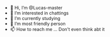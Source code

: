 - 👋 Hi, I’m @Lucas-master
- 👀 I’m interested in chattings 
- 🌱 I’m currently studying
- 💞️ I’m most friendly person 
- 📫 How to reach me ... Don't even think abt it

<!---
Lucas-master/Lucas-master is a ✨ special ✨ repository because its `README.md` (this file) appears on your GitHub profile.
You can click the Preview link to take a look at your changes.
--->
